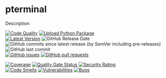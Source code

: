 # pterminal
Description

[![Code Quality](https://github.com/heitorpolidoro/pterminal/actions/workflows/code_quality.yml/badge.svg)](https://github.com/heitorpolidoro/pterminal/actions/workflows/code_quality.yml)
[![Upload Python Package](https://github.com/heitorpolidoro/pterminal/actions/workflows/pypi-publish.yml/badge.svg)](https://github.com/heitorpolidoro/pterminal/actions/workflows/pypi-publish.yml)
<br>
[![Latest Version](https://img.shields.io/github/v/release/heitorpolidoro/pterminal?label=Latest%20Version)](https://github.com/heitorpolidoro/pterminal/releases/latest)
![GitHub Release Date](https://img.shields.io/github/release-date/heitorpolidoro/pterminal)
![GitHub commits since latest release (by SemVer including pre-releases)](https://img.shields.io/github/commits-since/heitorpolidoro/pterminal/latest)
![GitHub last commit](https://img.shields.io/github/last-commit/heitorpolidoro/pterminal)
<br>
[![GitHub issues](https://img.shields.io/github/issues/heitorpolidoro/pterminal)](https://github.com/heitorpolidoro/pterminal/issues)
[![GitHub pull requests](https://img.shields.io/github/issues-pr/heitorpolidoro/pterminal)](https://github.com/heitorpolidoro/pterminal/pulls)

[![Coverage](https://sonarcloud.io/api/project_badges/measure?project=heitorpolidoro_pterminal&metric=coverage)](https://sonarcloud.io/summary/new_code?id=heitorpolidoro_pterminal)
[![Quality Gate Status](https://sonarcloud.io/api/project_badges/measure?project=heitorpolidoro_pterminal&metric=alert_status)](https://sonarcloud.io/summary/new_code?id=heitorpolidoro_pterminal)
[![Security Rating](https://sonarcloud.io/api/project_badges/measure?project=heitorpolidoro_pterminal&metric=security_rating)](https://sonarcloud.io/summary/new_code?id=heitorpolidoro_pterminal)
<br>
[![Code Smells](https://sonarcloud.io/api/project_badges/measure?project=heitorpolidoro_pterminal&metric=code_smells)](https://sonarcloud.io/summary/new_code?id=heitorpolidoro_pterminal)
[![Vulnerabilities](https://sonarcloud.io/api/project_badges/measure?project=heitorpolidoro_pterminal&metric=vulnerabilities)](https://sonarcloud.io/summary/new_code?id=heitorpolidoro_pterminal)
[![Bugs](https://sonarcloud.io/api/project_badges/measure?project=heitorpolidoro_pterminal&metric=bugs)](https://sonarcloud.io/summary/new_code?id=heitorpolidoro_pterminal)
